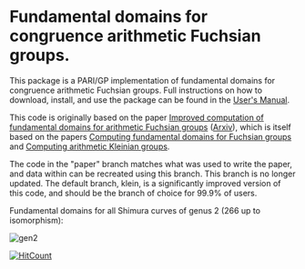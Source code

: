 # Fundamental domains for congruence arithmetic Fuchsian groups.

This package is a PARI/GP implementation of fundamental domains for congruence arithmetic Fuchsian groups. Full instructions on how to download, install, and use the package can be found in the [User's Manual](Documentation/QuaternionAlgebras_PARIGP.pdf).

This code is originally based on the paper [Improved computation of fundamental domains for arithmetic Fuchsian groups](https://doi.org/10.1090/mcom/3777) ([Arxiv](https://arxiv.org/abs/2110.11503)), which is itself based on the papers [Computing fundamental domains
for Fuchsian groups](https://math.dartmouth.edu/~jvoight/articles/funddom-jtnb-fixederrata.pdf) and [Computing arithmetic Kleinian groups](http://www.normalesup.org/~page/Recherche/Documents/articles/kln_gps.pdf).

The code in the "paper" branch matches what was used to write the paper, and data within can be recreated using this branch. This branch is no longer updated. The default branch, klein, is a significantly improved version of this code, and should be the branch of choice for 99.9% of users.

Fundamental domains for all Shimura curves of genus 2 (266 up to isomorphism):

![gen2](https://github.com/JamesRickards-Canada/Fundamental-domains-for-Shimura-curves/assets/29377834/510045e2-d544-4a0f-ab7e-2df6ee6a4150)




[![HitCount](https://hits.dwyl.com/JamesRickards-Canada/Fundamental-domains-for-Shimura-curves.svg?style=flat-square)](http://hits.dwyl.com/JamesRickards-Canada/Fundamental-domains-for-Shimura-curves)
